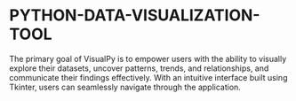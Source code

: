 # PYTHON-DATA-VISUALIZATION-TOOL
The primary goal of VisualPy is to empower users with the ability to visually explore their datasets, uncover patterns, trends, and relationships, and communicate their findings effectively. With an intuitive interface built using Tkinter, users can seamlessly navigate through the application.

